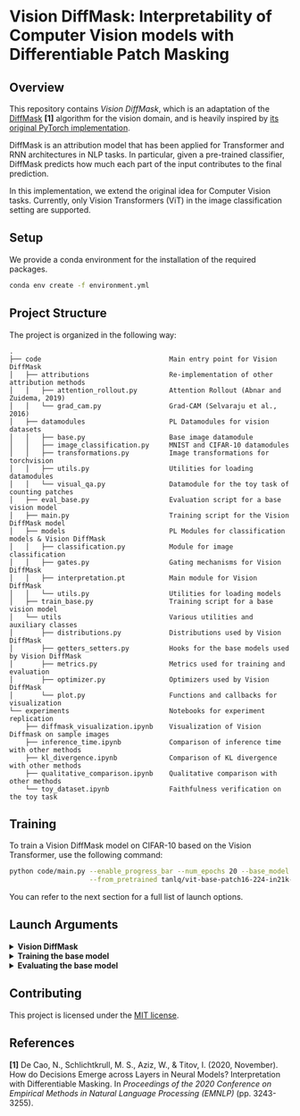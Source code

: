 # Vision DiffMask: Interpretability of Computer Vision models with Differentiable Patch Masking

## Overview
This repository contains *Vision DiffMask*, which is an adaptation of the
[DiffMask](https://arxiv.org/pdf/2004.14992.pdf) **[1]** algorithm for the
vision domain, and is heavily inspired by [its original PyTorch
implementation](https://github.com/nicola-decao/diffmask).

DiffMask is an attribution model that has been applied for Transformer and
RNN architectures in NLP tasks.  In particular, given a pre-trained classifier,
DiffMask predicts how much each part of the input contributes to the final prediction.

In this implementation, we extend the original idea for Computer Vision tasks.
Currently, only Vision Transformers (ViT) in the image classification setting are supported.

## Setup
We provide a conda environment for the installation of the required packages.
```bash
conda env create -f environment.yml
```

## Project Structure
The project is organized in the following way:
```
.
├── code                                Main entry point for Vision DiffMask
│   ├── attributions                    Re-implementation of other attribution methods
│   │   ├── attention_rollout.py        Attention Rollout (Abnar and Zuidema, 2019)
│   │   └── grad_cam.py                 Grad-CAM (Selvaraju et al., 2016)
│   ├── datamodules                     PL Datamodules for vision datasets
│   │   ├── base.py                     Base image datamodule
│   │   ├── image_classification.py     MNIST and CIFAR-10 datamodules
│   │   ├── transformations.py          Image transformations for torchvision
│   │   ├── utils.py                    Utilities for loading datamodules
│   │   └── visual_qa.py                Datamodule for the toy task of counting patches
│   ├── eval_base.py                    Evaluation script for a base vision model
│   ├── main.py                         Training script for the Vision DiffMask model
│   ├── models                          PL Modules for classification models & Vision DiffMask
│   │   ├── classification.py           Module for image classification
│   │   ├── gates.py                    Gating mechanisms for Vision DiffMask
│   │   ├── interpretation.pt           Main module for Vision DiffMask
│   │   └── utils.py                    Utilities for loading models
│   ├── train_base.py                   Training script for a base vision model
│   └── utils                           Various utilities and auxiliary classes
│       ├── distributions.py            Distributions used by Vision DiffMask
│       ├── getters_setters.py          Hooks for the base models used by Vision DiffMask
│       ├── metrics.py                  Metrics used for training and evaluation
│       ├── optimizer.py                Optimizers used by Vision DiffMask
│       └── plot.py                     Functions and callbacks for visualization
└── experiments                         Notebooks for experiment replication
    ├── diffmask_visualization.ipynb    Visualization of Vision Diffmask on sample images
    ├── inference_time.ipynb            Comparison of inference time with other methods
    ├── kl_divergence.ipynb             Comparison of KL divergence with other methods
    ├── qualitative_comparison.ipynb    Qualitative comparison with other methods
    └── toy_dataset.ipynb               Faithfulness verification on the toy task
```

## Training
To train a Vision DiffMask model on CIFAR-10 based on the Vision Transformer, use the following command:
```bash
python code/main.py --enable_progress_bar --num_epochs 20 --base_model ViT --dataset CIFAR10 \
                    --from_pretrained tanlq/vit-base-patch16-224-in21k-finetuned-cifar10
```
You can refer to the next section for a full list of launch options.

## Launch Arguments
<details>
<summary><b>Vision DiffMask</b></summary>

When training Vision DiffMask, the following launch options can be used:
```
Arguments:
  --enable_progress_bar
                        Whether to enable the progress bar (NOT recommended when logging to file).
  --num_epochs NUM_EPOCHS
                        Number of epochs to train.
  --seed SEED           Random seed for reproducibility.
  --sample_images SAMPLE_IMAGES
                        Number of images to sample for the mask callback.
  --log_every_n_steps LOG_EVERY_N_STEPS
                        Number of steps between logging media & checkpoints.
  --base_model {ViT}    Base model architecture to train.
  --from_pretrained FROM_PRETRAINED
                        The name of the pretrained HF model to load.
  --dataset {MNIST,CIFAR10,CIFAR10_QA,toy}
                        The dataset to use.

Vision DiffMask:
  --alpha ALPHA         Initial value for the Lagrangian
  --lr LR               Learning rate for DiffMask.
  --eps EPS             KL divergence tolerance.
  --no_placeholder      Whether to not use placeholder
  --lr_placeholder LR_PLACEHOLDER
                        Learning for mask vectors.
  --lr_alpha LR_ALPHA   Learning rate for lagrangian optimizer.
  --mul_activation MUL_ACTIVATION
                        Value to multiply gate activations.
  --add_activation ADD_ACTIVATION
                        Value to add to gate activations.
  --weighted_layer_distribution
                        Whether to use a weighted distribution when picking a layer in DiffMask forward.

Data Modules:
  --data_dir DATA_DIR   The directory where the data is stored.
  --batch_size BATCH_SIZE
                        The batch size to use.
  --add_noise           Use gaussian noise augmentation.
  --add_rotation        Use rotation augmentation.
  --add_blur            Use blur augmentation.
  --num_workers NUM_WORKERS
                        Number of workers to use for data loading.

Visual QA:
  --class_idx CLASS_IDX
                        The class (index) to count.
  --grid_size GRID_SIZE
                        The number of images per row in the grid.
```
</details>

<details>
<summary><b>Training the base model</b></summary>

When training the base model (usually not needed as we support pretrained models from HuggingFace),
the following launch options can be used:
```
Arguments:
  --checkpoint CHECKPOINT
                        Checkpoint to resume the training from.
  --enable_progress_bar
                        Whether to show progress bar during training. NOT recommended when logging to files.
  --num_epochs NUM_EPOCHS
                        Number of epochs to train.
  --seed SEED           Random seed for reproducibility.
  --base_model {ViT,ConvNeXt}
                        Base model architecture to train.
  --from_pretrained FROM_PRETRAINED
                        The name of the pretrained HF model to fine-tune from.
  --dataset {MNIST,CIFAR10,CIFAR10_QA,toy}
                        The dataset to use.

Classification Model:
  --optimizer {AdamW,RAdam}
                        The optimizer to use to train the model.
  --weight_decay WEIGHT_DECAY
                        The optimizer's weight decay.
  --lr LR               The initial learning rate for the model.

Data Modules:
  --data_dir DATA_DIR   The directory where the data is stored.
  --batch_size BATCH_SIZE
                        The batch size to use.
  --add_noise           Use gaussian noise augmentation.
  --add_rotation        Use rotation augmentation.
  --add_blur            Use blur augmentation.
  --num_workers NUM_WORKERS
                        Number of workers to use for data loading.

Visual QA:
  --class_idx CLASS_IDX
                        The class (index) to count.
  --grid_size GRID_SIZE
                        The number of images per row in the grid.
```
</details>

<details>
<summary><b>Evaluating the base model</b></summary>

When evaluating the base model, the following launch options can be used:
```
Arguments:
  --checkpoint CHECKPOINT
                        Checkpoint to resume the training from.
  --enable_progress_bar
                        Whether to show progress bar during training. NOT recommended when logging to files.
  --seed SEED           Random seed for reproducibility.
  --base_model {ViT,ConvNeXt}
                        Base model architecture to train.
  --from_pretrained FROM_PRETRAINED
                        The name of the pretrained HF model to fine-tune from.
  --dataset {MNIST,CIFAR10,CIFAR10_QA,toy}
                        The dataset to use.

Data Modules:
  --data_dir DATA_DIR   The directory where the data is stored.
  --batch_size BATCH_SIZE
                        The batch size to use.
  --add_noise           Use gaussian noise augmentation.
  --add_rotation        Use rotation augmentation.
  --add_blur            Use blur augmentation.
  --num_workers NUM_WORKERS
                        Number of workers to use for data loading.

Visual QA:
  --class_idx CLASS_IDX
                        The class (index) to count.
  --grid_size GRID_SIZE
                        The number of images per row in the grid.
```
</details>

## Contributing
This project is licensed under the [MIT license](LICENSE).

## References
**[1]** De Cao, N., Schlichtkrull, M. S., Aziz, W., & Titov, I. (2020, November). How do Decisions Emerge across Layers in Neural Models? Interpretation with Differentiable Masking. In _Proceedings of the 2020 Conference on Empirical Methods in Natural Language Processing (EMNLP)_ (pp. 3243-3255).
